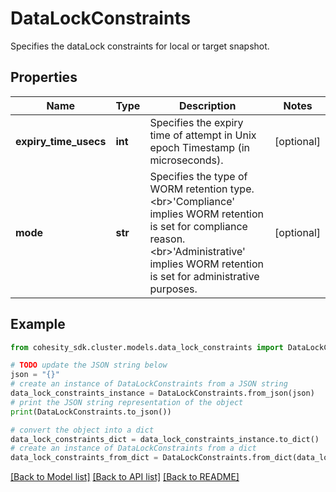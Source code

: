 # DataLockConstraints

Specifies the dataLock constraints for local or target snapshot.

## Properties

Name | Type | Description | Notes
------------ | ------------- | ------------- | -------------
**expiry_time_usecs** | **int** | Specifies the expiry time of attempt in Unix epoch Timestamp (in microseconds). | [optional] 
**mode** | **str** | Specifies the type of WORM retention type. &lt;br&gt;&#39;Compliance&#39; implies WORM retention is set for compliance reason. &lt;br&gt;&#39;Administrative&#39; implies WORM retention is set for administrative purposes. | [optional] 

## Example

```python
from cohesity_sdk.cluster.models.data_lock_constraints import DataLockConstraints

# TODO update the JSON string below
json = "{}"
# create an instance of DataLockConstraints from a JSON string
data_lock_constraints_instance = DataLockConstraints.from_json(json)
# print the JSON string representation of the object
print(DataLockConstraints.to_json())

# convert the object into a dict
data_lock_constraints_dict = data_lock_constraints_instance.to_dict()
# create an instance of DataLockConstraints from a dict
data_lock_constraints_from_dict = DataLockConstraints.from_dict(data_lock_constraints_dict)
```
[[Back to Model list]](../README.md#documentation-for-models) [[Back to API list]](../README.md#documentation-for-api-endpoints) [[Back to README]](../README.md)


